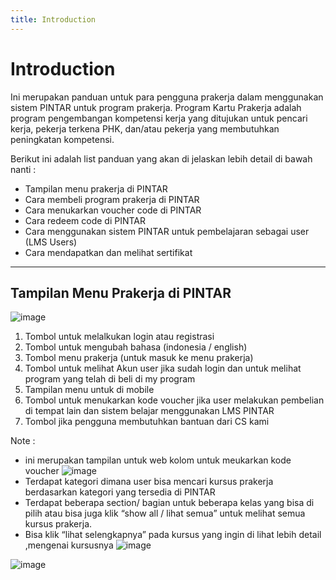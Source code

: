 ```yaml
---
title: Introduction
---
```

# Introduction
Ini merupakan panduan untuk para pengguna prakerja dalam menggunakan sistem PINTAR untuk program prakerja.
Program Kartu Prakerja adalah program pengembangan kompetensi kerja yang ditujukan untuk pencari kerja, pekerja terkena PHK, dan/atau pekerja yang membutuhkan peningkatan kompetensi.

Berikut ini adalah list panduan yang akan di jelaskan lebih detail di bawah nanti : 
- Tampilan menu prakerja di PINTAR
- Cara membeli program prakerja di PINTAR
- Cara menukarkan voucher code di PINTAR
- Cara redeem code di PINTAR
- Cara menggunakan sistem PINTAR untuk pembelajaran sebagai user (LMS Users)
- Cara mendapatkan dan melihat sertifikat

----
## Tampilan Menu Prakerja di PINTAR

![image](https://github.com/user-attachments/assets/c0f23524-b8ba-4b98-b5bd-7437ae82124f)

   1. Tombol untuk melalkukan login atau registrasi
   2. Tombol untuk mengubah bahasa (indonesia / english)
   3. Tombol menu prakerja (untuk masuk ke menu prakerja)
   4. Tombol untuk melihat Akun user jika sudah login dan untuk melihat program yang telah di beli di my program
   5. Tampilan menu untuk di mobile
   6. Tombol untuk menukarkan kode voucher jika user melakukan pembelian di tempat lain dan sistem belajar menggunakan LMS PINTAR
   7. Tombol jika pengguna membutuhkan bantuan dari CS kami 

Note : 
- ini merupakan tampilan untuk web kolom untuk meukarkan kode voucher
![image](https://github.com/user-attachments/assets/b41767f0-f5f3-4488-b13e-67faa2ece265)
- Terdapat kategori dimana user bisa mencari kursus prakerja berdasarkan kategori yang tersedia di PINTAR
- Terdapat beberapa section/ bagian untuk beberapa kelas yang bisa di pilih atau bisa juga klik “show all / lihat semua” untuk melihat semua kursus prakerja.
- Bisa klik “lihat selengkapnya” pada kursus yang ingin di lihat lebih detail ,mengenai kursusnya
![image](https://github.com/user-attachments/assets/1097c847-00ec-4bbf-8506-280eedf5a170)


![image](https://github.com/user-attachments/assets/cba352a7-ad9b-4db0-815b-90f0eb86de54)

